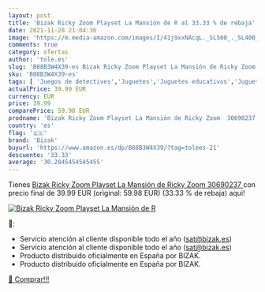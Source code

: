 ```yaml
---
layout: post
title: 'Bizak Ricky Zoom Playset La Mansión de R al 33.33 % de rebaja'
date: 2021-11-28 21:04:36
image: 'https://m.media-amazon.com/images/I/41j9xxNAcqL._SL500_._SL400_.jpg'
comments: true
category: ofertas
author: 'tole.es'
slug: 'B08B3W4X39-es Bizak Ricky Zoom Playset La Mansión de Ricky Zoom 30690237'
sku: 'B08B3W4X39-es'
tags: [ 'Juegos de detectives','Juguetes','Juguetes educativos','Juguetes y juegos','bizak', ]
actualPrice: 39.99 EUR
currency: EUR
price: 39.99
comparePrice: 59.98 EUR
prodname: 'Bizak Ricky Zoom Playset La Mansión de Ricky Zoom  30690237 '
country: 'es'
flag: '🇪🇸'
brand: 'Bizak'
buyurl: 'https://www.amazon.es/dp/B08B3W4X39/?tag=tolees-21'
descuento: '33.33'
average: '30.2845454545455'
---
```


Tienes [Bizak Ricky Zoom Playset La Mansión de Ricky Zoom  30690237 ](https://www.amazon.es/dp/B08B3W4X39/?tag=tolees-21) con precio final de  39.99 EUR (original: 59.98 EUR) (33.33 %  de rebaja) aqui!

[![Bizak Ricky Zoom Playset La Mansión de R](https://m.media-amazon.com/images/I/41j9xxNAcqL._SL500_._SL400_.jpg)](https://www.amazon.es/dp/B08B3W4X39/?tag=tolees-21)

🔎:

- Servicio atención al cliente disponible todo el año (sat@bizak.es)
- Servicio atención al cliente disponible todo el año (sat@bizak.es)
- Producto distribuido oficialmente en España por BIZAK.
- Producto distribuido oficialmente en España por BIZAK.

[🛒 Comprar!!!](https://www.amazon.es/dp/B08B3W4X39/?tag=tolees-21)
